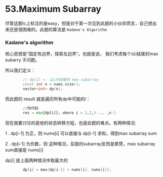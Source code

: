 # 53.Maximum Subarray

尽管这题lc上标注的是easy，但是对于第一次见到此题的小伙伴而言，自己想出来还是很困难的。此题的算法是 ```Kadane's Algorithm```

### Kadane's algorithm

核心思想是“固定有边界，探索左边界”。也就是说， 我们考虑每个以i结尾的max subarry 子问题。

所以我们定义：
```cpp
        // dp[i] <- 以i为结尾的 max subarray
        const int n = nums.size();
        vector<int> dp(n);
```

而此题的 result 就是遍历所有dp中可能的i：
```py
        //伪代码
        res = max{dp[i]}, where i = 1,2,3 ... ,n-1 
```

现在我要讨论的是他的状态转移方程，也是此题的难点。有两种情况:

1 . dp[i-1] 为正，则 nums[i] 可以直接与 dp[i-1] 求和，得到max subarray sum


2 . dp[i-1] 为负数，则 这种情况，前面的subarray反而是累赘，max subarray sum直接是 nums[i]  

dp[i] 是上面两种情况中取最大的
```cpp
        dp[i] = max(dp[i-1] + nums[i], nums[i]);
```
